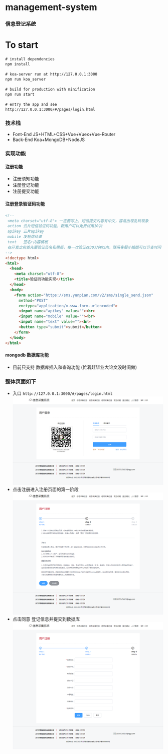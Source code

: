 # management-system
### 信息登记系统
# To start
```
# install dependencies
npm install

# koa-server run at http://127.0.0.1:3000
npm run koa_server

# build for production with minification
npm run start

# entry the app and see
http://127.0.0.1:3000/#/pages/login.html
```
### 技术栈
* Font-End JS+HTML+CSS+Vue+Vuex+Vue-Router
* Back-End Koa+MongoDB+NodeJS
### 实现功能
#### 注册功能
* 注册须知功能
* 注册登记功能
* 注册提交功能
#### 注册登录验证码功能
```html
<!--
 <meta charset="utf-8"> 一定要写上，短信提交内容有中文，容易出现乱码现象
 action 云片短信验证码功能，新用户可以免费试用10次
 apikey 云片apikey
 mobile 发短信给谁
 text   签名+内容模板
 在开发之前首先要验证签名和模板，每一次验证在30分钟以内，联系客服小姐姐可以节省时间
-->
<!doctype html>
<html>
  <head>
    <meta charset="utf-8">
    <title>验证码功能实现</title>
  </head>
  <body>
    <form action="https://sms.yunpian.com/v2/sms/single_send.json"
      method="POST"
      enctype="application/x-www-form-urlencoded">
      <input name="apikey" value=""><br>
      <input name="mobile" value=""><br>
      <input name="text" value=""><br>
      <button type="submit">submit</button>
    </form>
  </body>
</html>
```
#### mongodb 数据库功能
* 目前只支持 数据库插入和查询功能 (忙着赶毕业大论文没时间做)
### 整体页面如下
* 入口 ```http://127.0.0.1:3000/#/pages/login.html```
![image](./introduce/pages_login.png)
* 点击注册进入注册页面的第一阶段
![image](./introduce/pages_register_notice.png)
* 点击同意 登记信息并提交到数据库
![image](./introduce/pages_register.png)